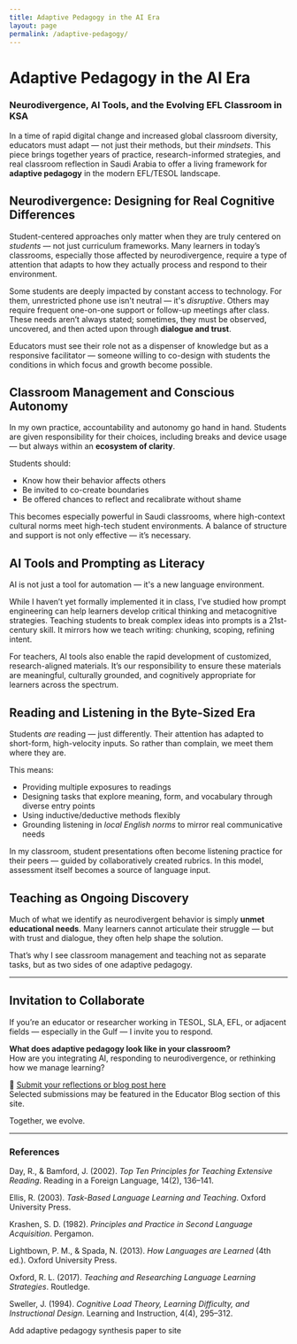 ```yaml
---
title: Adaptive Pedagogy in the AI Era
layout: page
permalink: /adaptive-pedagogy/
---
```


# Adaptive Pedagogy in the AI Era  
### Neurodivergence, AI Tools, and the Evolving EFL Classroom in KSA

In a time of rapid digital change and increased global classroom diversity, educators must adapt — not just their methods, but their *mindsets*. This piece brings together years of practice, research-informed strategies, and real classroom reflection in Saudi Arabia to offer a living framework for **adaptive pedagogy** in the modern EFL/TESOL landscape.

## Neurodivergence: Designing for Real Cognitive Differences

Student-centered approaches only matter when they are truly centered on *students* — not just curriculum frameworks. Many learners in today’s classrooms, especially those affected by neurodivergence, require a type of attention that adapts to how they actually process and respond to their environment.

Some students are deeply impacted by constant access to technology. For them, unrestricted phone use isn't neutral — it's *disruptive*. Others may require frequent one-on-one support or follow-up meetings after class. These needs aren’t always stated; sometimes, they must be observed, uncovered, and then acted upon through **dialogue and trust**.

Educators must see their role not as a dispenser of knowledge but as a responsive facilitator — someone willing to co-design with students the conditions in which focus and growth become possible.

## Classroom Management and Conscious Autonomy

In my own practice, accountability and autonomy go hand in hand. Students are given responsibility for their choices, including breaks and device usage — but always within an **ecosystem of clarity**.

Students should:
- Know how their behavior affects others
- Be invited to co-create boundaries
- Be offered chances to reflect and recalibrate without shame

This becomes especially powerful in Saudi classrooms, where high-context cultural norms meet high-tech student environments. A balance of structure and support is not only effective — it’s necessary.

## AI Tools and Prompting as Literacy

AI is not just a tool for automation — it's a new language environment.

While I haven’t yet formally implemented it in class, I’ve studied how prompt engineering can help learners develop critical thinking and metacognitive strategies. Teaching students to break complex ideas into prompts is a 21st-century skill. It mirrors how we teach writing: chunking, scoping, refining intent.

For teachers, AI tools also enable the rapid development of customized, research-aligned materials. It’s our responsibility to ensure these materials are meaningful, culturally grounded, and cognitively appropriate for learners across the spectrum.

## Reading and Listening in the Byte-Sized Era

Students *are* reading — just differently. Their attention has adapted to short-form, high-velocity inputs. So rather than complain, we meet them where they are.

This means:
- Providing multiple exposures to readings
- Designing tasks that explore meaning, form, and vocabulary through diverse entry points
- Using inductive/deductive methods flexibly
- Grounding listening in *local English norms* to mirror real communicative needs

In my classroom, student presentations often become listening practice for their peers — guided by collaboratively created rubrics. In this model, assessment itself becomes a source of language input.

## Teaching as Ongoing Discovery

Much of what we identify as neurodivergent behavior is simply **unmet educational needs**. Many learners cannot articulate their struggle — but with trust and dialogue, they often help shape the solution.

That’s why I see classroom management and teaching not as separate tasks, but as two sides of one adaptive pedagogy.

---

## Invitation to Collaborate

If you’re an educator or researcher working in TESOL, SLA, EFL, or adjacent fields — especially in the Gulf — I invite you to respond.

**What does adaptive pedagogy look like in your classroom?**  
How are you integrating AI, responding to neurodivergence, or rethinking how we manage learning?

📝 [Submit your reflections or blog post here](https://forms.gle/oCCeh2VMVVtu4X5J9)  
Selected submissions may be featured in the Educator Blog section of this site.

Together, we evolve.

---

### References

Day, R., & Bamford, J. (2002). *Top Ten Principles for Teaching Extensive Reading*. Reading in a Foreign Language, 14(2), 136–141.

Ellis, R. (2003). *Task-Based Language Learning and Teaching*. Oxford University Press.

Krashen, S. D. (1982). *Principles and Practice in Second Language Acquisition*. Pergamon.

Lightbown, P. M., & Spada, N. (2013). *How Languages are Learned* (4th ed.). Oxford University Press.

Oxford, R. L. (2017). *Teaching and Researching Language Learning Strategies*. Routledge.

Sweller, J. (1994). *Cognitive Load Theory, Learning Difficulty, and Instructional Design*. Learning and Instruction, 4(4), 295–312.

Add adaptive pedagogy synthesis paper to site


